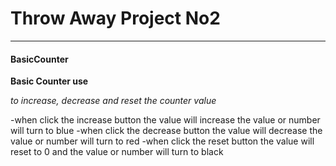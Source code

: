 # Throw Away Project No2
---

#### BasicCounter

**Basic Counter use**

*to increase, decrease and reset the counter value*

-when click the increase button the value will increase  the value or number will turn to blue
-when click the decrease button the value will decrease the value or number will turn to red
-when click the reset button the value will reset to 0 and  the value or number will turn to black
